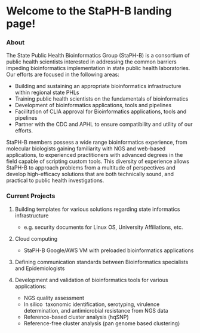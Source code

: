 
# Welcome to the StaPH-B landing page!

### About

The State Public Health Bioinformatics Group (StaPH-B) is a consortium of public health scientists interested in addressing the common barriers impeding bioinformatics implementation in state public health laboratories. Our efforts are focused in the following areas:

- Building and sustaining an appropriate bioinformatics infrastructure within regional state PHLs
- Training public health scientists on the fundamentals of bioinformatics
- Development of bioinformatics applications, tools and pipelines
- Facilitation of CLIA approval for Bioinformatics applications, tools and pipelines
- Partner with the CDC and APHL to ensure compatibility and utility of our efforts.

StaPH-B members possess a wide range bioinformatics experience, from molecular biologists gaining familiarity with NGS and web-based applications, to experienced practitioners with advanced degrees in the field capable of scripting custom tools. This diversity of experience allows StaPH-B to approach problems from a multitude of perspectives and develop high-efficacy solutions that are both technically sound, and practical to public health investigations.

### Current Projects
1. Building templates for various solutions regarding state informatics infrastructure
    + e.g. security documents for Linux OS, University Affiliations, etc.
2. Cloud computing
    + StaPH-B Google/AWS VM with preloaded bioinformatics applications
3. Defining communication standards between Bioinformatics specialists and Epidemiologists

4. Development and validation of bioinformatics tools for various applications:
    + NGS quality assessment
    + In silico ​ taxonomic identification, serotyping, virulence determination, and antimicrobial resistance from NGS data
    + Reference-based cluster analysis (hqSNP)
    + Reference-free cluster analysis (pan genome based clustering)  
